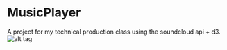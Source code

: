 # MusicPlayer

A project for my technical production class using the soundcloud api + d3. 
![alt tag](http://i.imgur.com/GcnnFp3.png "Jquery Music Player")
